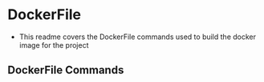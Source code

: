 # DockerFile

- This readme covers the DockerFile commands used to build the docker image for the project

## DockerFile Commands

